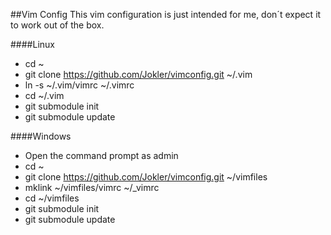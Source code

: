##Vim Config
This vim configuration is just intended for me, don´t expect it to work out of the box.

####Linux
* cd ~
* git clone https://github.com/Jokler/vimconfig.git ~/.vim
* ln -s ~/.vim/vimrc ~/.vimrc
* cd ~/.vim
* git submodule init
* git submodule update

####Windows
* Open the command prompt as admin
* cd ~
* git clone https://github.com/Jokler/vimconfig.git ~/vimfiles
* mklink ~/vimfiles/vimrc ~/_vimrc
* cd ~/vimfiles
* git submodule init
* git submodule update
